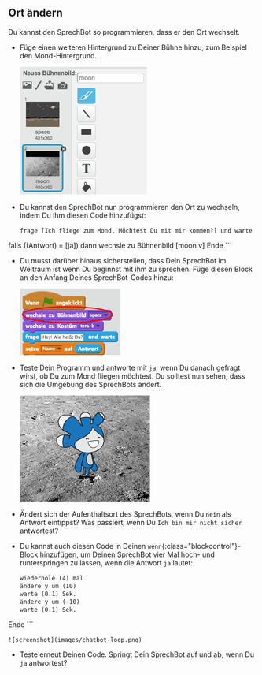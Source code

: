 ## Ort ändern

Du kannst den SprechBot so programmieren, dass er den Ort wechselt.

+ Füge einen weiteren Hintergrund zu Deiner Bühne hinzu, zum Beispiel den Mond-Hintergrund.

	![screenshot](images/chatbot-moon.png)

+ Du kannst den SprechBot nun programmieren den Ort zu wechseln, indem Du ihm diesen Code hinzufügst:

	```blocks
  frage [Ich fliege zum Mond. Möchtest Du mit mir kommen?] und warte
falls ((Antwort) = [ja]) dann
   wechsle zu Bühnenbild [moon v]
Ende
	```

+ Du musst darüber hinaus sicherstellen, dass Dein SprechBot im Weltraum ist wenn Du beginnst mit ihm zu sprechen. Füge diesen Block an den Anfang Deines SprechBot-Codes hinzu:

	![screenshot](images/chatbot-outside.png)

+ Teste Dein Programm und antworte mit `ja`, wenn Du danach gefragt wirst, ob Du zum Mond fliegen möchtest. Du solltest nun sehen, dass sich die Umgebung des SprechBots ändert.

	![screenshot](images/chatbot-backdrop.png)

+ Ändert sich der Aufenthaltsort des SprechBots, wenn Du `nein` als Antwort eintippst? Was passiert, wenn Du `Ich bin mir nicht sicher` antwortest?

+ Du kannst auch diesen Code in Deinen `wenn`{:class="blockcontrol"}-Block hinzufügen, um Deinen SprechBot vier Mal hoch- und runterspringen zu lassen, wenn die Antwort `ja` lautet:

	```blocks
  wiederhole (4) mal
   ändere y um (10)
   warte (0.1) Sek.
   ändere y um (-10)
   warte (0.1) Sek.
Ende
	```

	![screenshot](images/chatbot-loop.png)

+ Teste erneut Deinen Code. Springt Dein SprechBot auf und ab, wenn Du `ja` antwortest?
